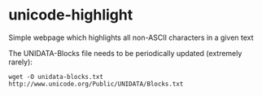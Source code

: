 # unicode-highlight
Simple webpage which highlights all non-ASCII characters in a given text

The UNIDATA-Blocks file needs to be periodically updated (extremely rarely):

    wget -O unidata-blocks.txt http://www.unicode.org/Public/UNIDATA/Blocks.txt
